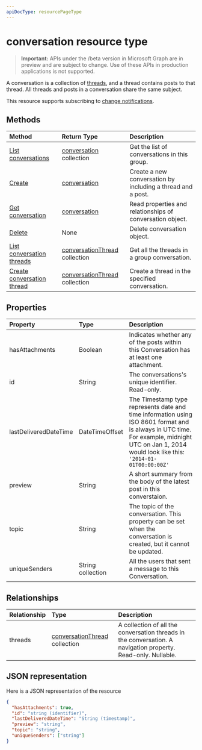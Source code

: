 ```yaml
---
apiDocType: resourcePageType
---
```

# conversation resource type

> **Important:** APIs under the /beta version in Microsoft Graph are in preview and are subject to change. Use of these APIs in production applications is not supported.

A conversation is a collection of [threads](conversationthread.md), and a thread contains posts to that thread. All threads and posts in a conversation share the same subject.

This resource supports subscribing to [change notifications](../../../concepts/webhooks.md).

## Methods

| Method       | Return Type  |Description|
|:---------------|:--------|:----------|
|[List conversations](../api/group_list_conversations.md) | [conversation](conversation.md) collection |Get the list of conversations in this group.|
|[Create](../api/group_post_conversations.md) |[conversation](conversation.md)| Create a new conversation by including a thread and a post.|
|[Get conversation](../api/conversation_get.md) | [conversation](conversation.md) |Read properties and relationships of conversation object.|
|[Delete](../api/conversation_delete.md) | None |Delete conversation object. |
|[List conversation threads](../api/conversation_list_threads.md) |[conversationThread](conversationthread.md) collection| Get all the threads in a group conversation.|
|[Create conversation thread](../api/conversation_post_threads.md) |[conversationThread](conversationthread.md) collection| Create a thread in the specified conversation.|

## Properties
| Property	   | Type	|Description|
|:---------------|:--------|:----------|
|hasAttachments|Boolean|Indicates whether any of the posts within this Conversation has at least one attachment.|
|id|String|The conversations's unique identifier. Read-only.|
|lastDeliveredDateTime|DateTimeOffset|The Timestamp type represents date and time information using ISO 8601 format and is always in UTC time. For example, midnight UTC on Jan 1, 2014 would look like this: `'2014-01-01T00:00:00Z'`|
|preview|String|A short summary from the body of the latest post in this converstaion.|
|topic|String|The topic of the conversation. This property can be set when the conversation is created, but it cannot be updated.|
|uniqueSenders|String collection|All the users that sent a message to this Conversation.|

## Relationships
| Relationship | Type	|Description|
|:---------------|:--------|:----------|
|threads|[conversationThread](conversationthread.md) collection|A collection of all the conversation threads in the conversation. A navigation property. Read-only. Nullable.|

## JSON representation

Here is a JSON representation of the resource

<!-- {
  "blockType": "resource",
  "optionalProperties": [
    "threads"
  ],
  "keyProperty": "id",
  "@odata.type": "microsoft.graph.conversation"
}-->

```json
{
  "hasAttachments": true,
  "id": "string (identifier)",
  "lastDeliveredDateTime": "String (timestamp)",
  "preview": "string",
  "topic": "string",
  "uniqueSenders": ["string"]
}

```


<!-- uuid: 8fcb5dbc-d5aa-4681-8e31-b001d5168d79
2015-10-25 14:57:30 UTC -->
<!-- {
  "type": "#page.annotation",
  "description": "conversation resource",
  "keywords": "",
  "section": "documentation",
  "tocPath": ""
}-->
